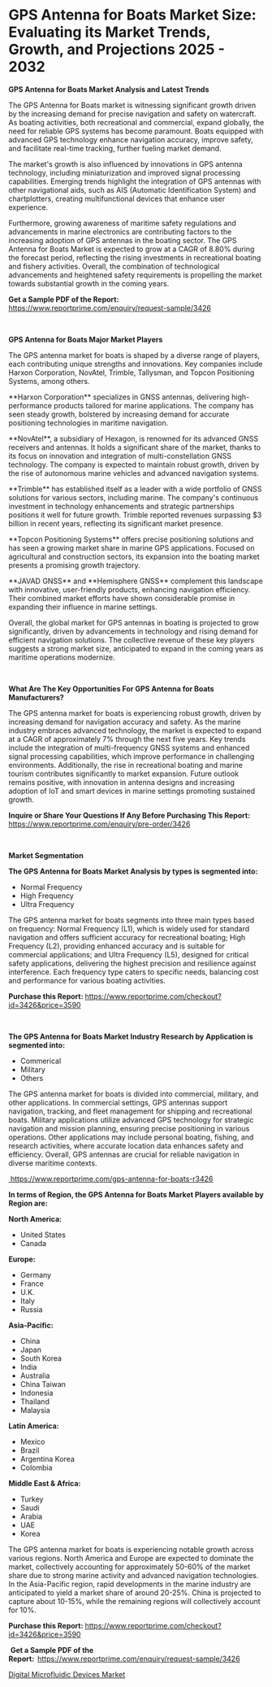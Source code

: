 <p><h1>GPS Antenna for Boats Market Size: Evaluating its Market Trends, Growth, and Projections 2025 - 2032</h1></p><p><strong>GPS Antenna for Boats Market Analysis and Latest Trends</strong></p>
<p><p>The GPS Antenna for Boats market is witnessing significant growth driven by the increasing demand for precise navigation and safety on watercraft. As boating activities, both recreational and commercial, expand globally, the need for reliable GPS systems has become paramount. Boats equipped with advanced GPS technology enhance navigation accuracy, improve safety, and facilitate real-time tracking, further fueling market demand.</p><p>The market's growth is also influenced by innovations in GPS antenna technology, including miniaturization and improved signal processing capabilities. Emerging trends highlight the integration of GPS antennas with other navigational aids, such as AIS (Automatic Identification System) and chartplotters, creating multifunctional devices that enhance user experience.</p><p>Furthermore, growing awareness of maritime safety regulations and advancements in marine electronics are contributing factors to the increasing adoption of GPS antennas in the boating sector. The GPS Antenna for Boats Market is expected to grow at a CAGR of 8.80% during the forecast period, reflecting the rising investments in recreational boating and fishery activities. Overall, the combination of technological advancements and heightened safety requirements is propelling the market towards substantial growth in the coming years.</p></p>
<p><strong>Get a Sample PDF of the Report:&nbsp;</strong> <a href="https://www.reportprime.com/enquiry/request-sample/3426?utm_campaign=3430&utm_medium=2&utm_source=Github&utm_content=ia&utm_term=18032025&utm_id=gps-antenna-for-boats">https://www.reportprime.com/enquiry/request-sample/3426</a></p>
<p>&nbsp;</p>
<p><strong>GPS Antenna for Boats Major Market Players</strong></p>
<p><p>The GPS antenna market for boats is shaped by a diverse range of players, each contributing unique strengths and innovations. Key companies include Harxon Corporation, NovAtel, Trimble, Tallysman, and Topcon Positioning Systems, among others.</p><p>**Harxon Corporation** specializes in GNSS antennas, delivering high-performance products tailored for marine applications. The company has seen steady growth, bolstered by increasing demand for accurate positioning technologies in maritime navigation. </p><p>**NovAtel**, a subsidiary of Hexagon, is renowned for its advanced GNSS receivers and antennas. It holds a significant share of the market, thanks to its focus on innovation and integration of multi-constellation GNSS technology. The company is expected to maintain robust growth, driven by the rise of autonomous marine vehicles and advanced navigation systems.</p><p>**Trimble** has established itself as a leader with a wide portfolio of GNSS solutions for various sectors, including marine. The company's continuous investment in technology enhancements and strategic partnerships positions it well for future growth. Trimble reported revenues surpassing $3 billion in recent years, reflecting its significant market presence.</p><p>**Topcon Positioning Systems** offers precise positioning solutions and has seen a growing market share in marine GPS applications. Focused on agricultural and construction sectors, its expansion into the boating market presents a promising growth trajectory.</p><p>**JAVAD GNSS** and **Hemisphere GNSS** complement this landscape with innovative, user-friendly products, enhancing navigation efficiency. Their combined market efforts have shown considerable promise in expanding their influence in marine settings.</p><p>Overall, the global market for GPS antennas in boating is projected to grow significantly, driven by advancements in technology and rising demand for efficient navigation solutions. The collective revenue of these key players suggests a strong market size, anticipated to expand in the coming years as maritime operations modernize.</p></p>
<p>&nbsp;</p>
<p><strong>What Are The Key Opportunities For GPS Antenna for Boats Manufacturers?</strong></p>
<p><p>The GPS antenna market for boats is experiencing robust growth, driven by increasing demand for navigation accuracy and safety. As the marine industry embraces advanced technology, the market is expected to expand at a CAGR of approximately 7% through the next five years. Key trends include the integration of multi-frequency GNSS systems and enhanced signal processing capabilities, which improve performance in challenging environments. Additionally, the rise in recreational boating and marine tourism contributes significantly to market expansion. Future outlook remains positive, with innovation in antenna designs and increasing adoption of IoT and smart devices in marine settings promoting sustained growth.</p></p>
<p><strong>Inquire or Share Your Questions If Any Before Purchasing This Report:</strong> <a href="https://www.reportprime.com/enquiry/pre-order/3426?utm_campaign=3430&utm_medium=2&utm_source=Github&utm_content=ia&utm_term=18032025&utm_id=gps-antenna-for-boats">https://www.reportprime.com/enquiry/pre-order/3426</a></p>
<p>&nbsp;</p>
<p><strong>Market Segmentation</strong></p>
<p><strong>The GPS Antenna for Boats Market Analysis by types is segmented into:</strong></p>
<p><ul><li>Normal Frequency</li><li>High Frequency</li><li>Ultra Frequency</li></ul></p>
<p><p>The GPS antenna market for boats segments into three main types based on frequency: Normal Frequency (L1), which is widely used for standard navigation and offers sufficient accuracy for recreational boating; High Frequency (L2), providing enhanced accuracy and is suitable for commercial applications; and Ultra Frequency (L5), designed for critical safety applications, delivering the highest precision and resilience against interference. Each frequency type caters to specific needs, balancing cost and performance for various boating activities.</p></p>
<p><strong>Purchase this Report:&nbsp;</strong><a href="https://www.reportprime.com/checkout?id=3426&price=3590&utm_campaign=3430&utm_medium=2&utm_source=Github&utm_content=ia&utm_term=18032025&utm_id=gps-antenna-for-boats">https://www.reportprime.com/checkout?id=3426&price=3590</a></p>
<p>&nbsp;</p>
<p><strong>The GPS Antenna for Boats Market Industry Research by Application is segmented into:</strong></p>
<p><ul><li>Commerical</li><li>Military</li><li>Others</li></ul></p>
<p><p>The GPS antenna market for boats is divided into commercial, military, and other applications. In commercial settings, GPS antennas support navigation, tracking, and fleet management for shipping and recreational boats. Military applications utilize advanced GPS technology for strategic navigation and mission planning, ensuring precise positioning in various operations. Other applications may include personal boating, fishing, and research activities, where accurate location data enhances safety and efficiency. Overall, GPS antennas are crucial for reliable navigation in diverse maritime contexts.</p></p>
<p><a href="https://www.reportprime.com/gps-antenna-for-boats-r3426?utm_campaign=3430&utm_medium=2&utm_source=Github&utm_content=ia&utm_term=18032025&utm_id=gps-antenna-for-boats">&nbsp;https://www.reportprime.com/gps-antenna-for-boats-r3426</a></p>
<p><strong>In terms of Region, the GPS Antenna for Boats Market Players available by Region are:</strong></p>
<p>
    <p> <strong> North America: </strong>
        <ul>
            <li>United States</li>
            <li>Canada</li>
        </ul>
        </p> 
    <p> <strong> Europe: </strong>
        <ul>
            <li>Germany</li>
            <li>France</li>
            <li>U.K.</li>
            <li>Italy</li>
            <li>Russia</li>
        </ul>
        </p> 
    <p> <strong> Asia-Pacific: </strong>
        <ul>
            <li>China</li>
            <li>Japan</li>
            <li>South Korea</li>
            <li>India</li>
            <li>Australia</li>
            <li>China Taiwan</li>
            <li>Indonesia</li>
            <li>Thailand</li>
            <li>Malaysia</li>
        </ul>
        </p> 
    <p> <strong> Latin America: </strong>
        <ul>
            <li>Mexico</li>
            <li>Brazil</li>
            <li>Argentina Korea</li>
            <li>Colombia</li>
        </ul>
        </p> 
    <p> <strong> Middle East & Africa: </strong>
        <ul>
            <li>Turkey</li>
            <li>Saudi</li>
            <li>Arabia</li>
            <li>UAE</li>
            <li>Korea</li>
        </ul>
    </p>
    </p>
<p><p>The GPS antenna market for boats is experiencing notable growth across various regions. North America and Europe are expected to dominate the market, collectively accounting for approximately 50-60% of the market share due to strong marine activity and advanced navigation technologies. In the Asia-Pacific region, rapid developments in the marine industry are anticipated to yield a market share of around 20-25%. China is projected to capture about 10-15%, while the remaining regions will collectively account for 10%.</p></p>
<p><strong>Purchase this Report: </strong><a href="https://www.reportprime.com/checkout?id=3426&price=3590&utm_campaign=3430&utm_medium=2&utm_source=Github&utm_content=ia&utm_term=18032025&utm_id=gps-antenna-for-boats">https://www.reportprime.com/checkout?id=3426&price=3590</a></p>
<p>&nbsp;<strong>Get a Sample PDF of the Report:&nbsp;&nbsp;</strong><a href="https://www.reportprime.com/enquiry/request-sample/3426?utm_campaign=3430&utm_medium=2&utm_source=Github&utm_content=ia&utm_term=18032025&utm_id=gps-antenna-for-boats">https://www.reportprime.com/enquiry/request-sample/3426</a></p>
<p><strong></strong></p>
<p><p><a href="https://github.com/nontoengolo/Market-Research-Report-List-1/blob/main/digital-microfluidic-devices-market.md?utm_campaign=3430&utm_medium=2&utm_source=Github&utm_content=ia&utm_term=18032025&utm_id=gps-antenna-for-boats">Digital Microfluidic Devices Market</a></p></p>